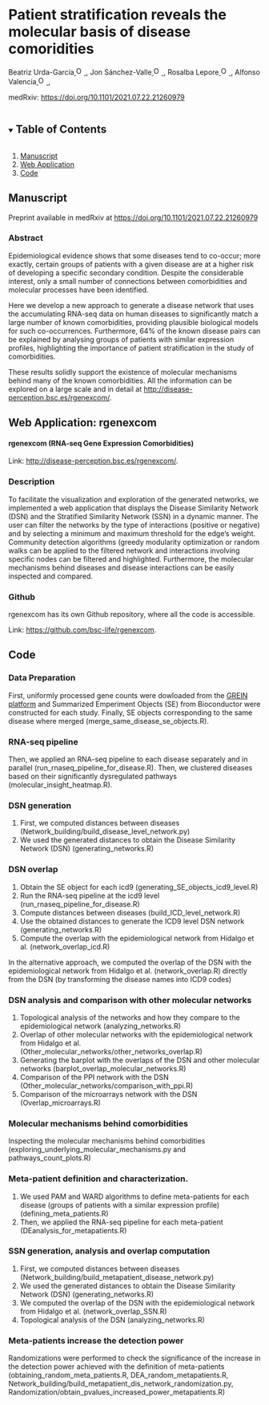 <!-- PROJECT SHIELDS -->
<!--
*** I'm using markdown "reference style" links for readability.
*** Reference links are enclosed in brackets [ ] instead of parentheses ( ).
*** See the bottom of this document for the declaration of the reference variables
*** for contributors-url, forks-url, etc. This is an optional, concise syntax you may use.
*** https://www.markdownguide.org/basic-syntax/#reference-style-links
-->

# Patient stratification reveals the molecular basis of disease comoridities
Beatriz Urda-García<a href="https://orcid.org/0000-0002-3845-5751">
<img alt="ORCID logo" src="https://info.orcid.org/wp-content/uploads/2019/11/orcid_16x16.png" width="16" height="16" />
</a>, Jon Sánchez-Valle<a href="https://orcid.org/0000-0001-7959-6326">
<img alt="ORCID logo" src="https://info.orcid.org/wp-content/uploads/2019/11/orcid_16x16.png" width="16" height="16" />
</a>, Rosalba Lepore<a href="https://orcid.org/0000-0002-9481-2557">
<img alt="ORCID logo" src="https://info.orcid.org/wp-content/uploads/2019/11/orcid_16x16.png" width="16" height="16" />
</a>, Alfonso Valencia<a href="https://orcid.org/0000-0002-8937-6789">
<img alt="ORCID logo" src="https://info.orcid.org/wp-content/uploads/2019/11/orcid_16x16.png" width="16" height="16" />
</a>,

medRxiv: <a href="https://https://doi.org/10.1101/2021.07.22.21260979">https://doi.org/10.1101/2021.07.22.21260979</a>

<!-- TABLE OF CONTENTS -->
<details open="open">
  <summary><h2 style="display: inline-block">Table of Contents</h2></summary>
  <ol>
    <li>
      <a href="#manuscript">Manuscript</a>
    </li>
    <li>
      <a href="#web-application">Web Application</a>
    </li>
    <li><a href="#code">Code</a></li>
  </ol>
</details>



<!-- MANUSCRIPT INFORMATION -->
## Manuscript

Preprint available in medRxiv at <a href="https://https://doi.org/10.1101/2021.07.22.21260979">https://doi.org/10.1101/2021.07.22.21260979</a>

### Abstract
Epidemiological evidence shows that some diseases tend to co-occur; more exactly, certain groups of patients with a given disease are at a higher risk of developing a specific secondary condition. Despite the considerable interest, only a small number of connections between comorbidities and molecular processes have been identified.

Here we develop a new approach to generate a disease network that uses the accumulating RNA-seq data on human diseases to significantly match a large number of known comorbidities, providing plausible biological models for such co-occurrences. Furthermore, 64% of the known disease pairs can be explained by analysing groups of patients with similar expression profiles, highlighting the importance of patient stratification in the study of comorbidities.

These results solidly support the existence of molecular mechanisms behind many of the known comorbidities. All the information can be explored on a large scale and in detail at <a href="http://disease-perception.bsc.es/rgenexcom/">http://disease-perception.bsc.es/rgenexcom/</a>.



<!-- WEB APPLICATION -->
## Web Application: rgenexcom

#### rgenexcom (RNA-seq Gene Expression Comorbidities)
Link: <a href="http://disease-perception.bsc.es/rgenexcom/">http://disease-perception.bsc.es/rgenexcom/</a>.


### Description
To facilitate the visualization and exploration of the generated networks, we implemented a web application that displays the Disease Similarity Network (DSN) and the Stratified Similarity Network (SSN) in a dynamic manner. The user can filter the networks by the type of interactions (positive or negative) and by selecting a minimum and maximum threshold for the edge’s weight. Community detection algorithms (greedy modularity optimization or random walks can be applied to the filtered network and interactions involving specific nodes can be filtered and highlighted. Furthermore, the molecular mechanisms behind diseases and disease interactions can be easily inspected and compared.

### Github
rgenexcom has its own Github repository, where all the code is accessible. 

Link: <a href="https://github.com/bsc-life/rgenexcom">https://github.com/bsc-life/rgenexcom</a>.


<!-- CODE -->
## Code

### Data Preparation
First, uniformly processed gene counts were dowloaded from the <a href="http://www.ilincs.org/apps/grein/">GREIN platform</a> and Summarized Emperiment Objects (SE) from Bioconductor were constructed for each study. Finally, SE objects corresponding to the same disease where merged (merge_same_disease_se_objects.R).

### RNA-seq pipeline
Then, we applied an RNA-seq pipeline to each disease separately and in parallel (run_rnaseq_pipeline_for_disease.R). Then, we clustered diseases based on their significantly dysregulated pathways (molecular_insight_heatmap.R).

### DSN generation
1. First, we computed distances between diseases (Network_building/build_disease_level_network.py)
2. We used the generated distances to obtain the Disease Similarity Network (DSN) (generating_networks.R)

### DSN overlap
1. Obtain the SE object for each icd9 (generating_SE_objects_icd9_level.R)
2. Run the RNA-seq pipeline at the icd9 level (run_rnaseq_pipeline_for_disease.R)
3. Compute distances between diseases (build_ICD_level_network.R)
4. Use the obtained distances to generate the ICD9 level DSN network (generating_networks.R)
5. Compute the overlap with the epidemiological network from Hidalgo et al. (network_overlap_icd.R)

In the alternative approach, we computed the overlap of the DSN with the epidemiological network from Hidalgo et al. (network_overlap.R) directly from the DSN (by transforming the disease names into ICD9 codes)

### DSN analysis and comparison with other molecular networks
1. Topological analysis of the networks and how they compare to the epidemiological network (analyzing_networks.R)
2. Overlap of other molecular networks with the epidemiological network from Hidalgo et al. (Other_molecular_networks/other_networks_overlap.R)
3. Generating the barplot with the overlaps of the DSN and other molecular networks (barplot_overlap_molecular_networks.R)
4. Comparison of the PPI network with the DSN (Other_molecular_networks/comparison_with_ppi.R)
5. Comparison of the microarrays network with the DSN (Overlap_microarrays.R)

### Molecular mechanisms behind comorbidities
Inspecting the molecular mechanisms behind comorbidities (exploring_underlying_molecular_mechanisms.py and pathways_count_plots.R)

### Meta-patient definition and characterization. 
1. We used PAM and WARD algorithms to define meta-patients for each disease (groups of patients with a similar expression profile) (defining_meta_patients.R)
2. Then, we applied the RNA-seq pipeline for each meta-patient (DEanalysis_for_metapatients.R)

### SSN generation, analysis and overlap computation
1. First, we computed distances between diseases (Network_building/build_metapatient_disease_network.py)
2. We used the generated distances to obtain the Disease Similarity Network (DSN) (generating_networks.R)
3. We computed the overlap of the DSN with the epidemiological network from Hidalgo et al. (network_overlap_SSN.R)
4. Topological analysis of the DSN (analyzing_networks.R)

### Meta-patients increase the detection power
Randomizations were performed to check the significance of the increase in the detection power achieved with the definition of meta-patients (obtaining_random_meta_patients.R, DEA_random_metapatients.R, Network_building/build_metapatient_dis_network_randomization.py, Randomization/obtain_pvalues_increased_power_metapatients.R)














